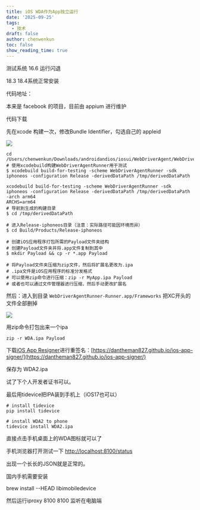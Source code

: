 ```yaml
---
title: iOS WDA作为App独立运行
date: '2025-09-25'
tags:
  - 技术
draft: false
author: chenwenkun
toc: false
show_reading_time: true
---
```

测试系统 16.6 运行闪退

18.3 18.4系统正常安装

代码地址：

本来是 facebook 的项目，目前由 appium 进行维护

代码下载

先在xcode 构建一次，修改Bundle Identifier，勾选自己的 appleid

![](https://prod-files-secure.s3.us-west-2.amazonaws.com/c205fb54-92b2-4987-8be3-972b67d27acc/cb756a73-27bc-4b0d-951a-858df3344b59/image.png?X-Amz-Algorithm=AWS4-HMAC-SHA256&X-Amz-Content-Sha256=UNSIGNED-PAYLOAD&X-Amz-Credential=ASIAZI2LB4664EZ4GY5T%2F20251002%2Fus-west-2%2Fs3%2Faws4_request&X-Amz-Date=20251002T181510Z&X-Amz-Expires=3600&X-Amz-Security-Token=IQoJb3JpZ2luX2VjEJn%2F%2F%2F%2F%2F%2F%2F%2F%2F%2FwEaCXVzLXdlc3QtMiJHMEUCIANGMkKk8KTk6PyB5%2FPv1%2FnI5cmoFeKrkfI2ejDYOxi0AiEA1AF%2F7vw%2FIV%2FvfXhnhtG0xjsZaJR6lMQ8JhGdCmei%2Fq0q%2FwMIMhAAGgw2Mzc0MjMxODM4MDUiDNqmTvo2UtT1AK7G8SrcA2bjQbwAiIygKcBXpvHYc6V7ppsFOA9kl5tzFeOawz5g1oGy%2Fe3mM%2BdVwCT0wJFPc95KvqvhxiErgn%2BnLv%2FIdshxPTZkDr39Z9c1hg8paq%2F6cJKw5My09EFLpsLepD2MlOUHnT7Ir8fAvaU9mzOFyGlr2ygrB7ykoO%2B3LzFxmhoXgHhCJhaMWzAXTbbve1gK5APrf2vKdsGe6RFy41wgWJtGlEt5hSsPaZ%2BmWC%2BCqvt2gM%2BNUj%2FaC7CTINcLfrct%2Bo99t0dGwOuqG5bha1tAGcTkTwQyHxY%2FySkFLsyyC2zYblR5lm3itOOVz%2FX8v9x20cRPsUf%2Bzc39%2Bns4qG%2Bu7v3XgDFUorPJGvxuxTcT1nBH%2FBH0%2Fav8L02Z9YAZ%2BmzGRlSTJpgwzTkT1OKpKVpHo27zBdATsJw5pQOxWQ1Gt4QL5c69n66X7T3ZorTmHUEXNLwjFCQSFugq0SDug4%2BiP9KzLIHtY%2FzSAY3LZm4F6%2B9Epe2r8EM2hfCYiwDO%2B7TBBTIqmey3YLeShA1O2Lvxos4GijrhcioFXwWLT4v%2FHhD2gRHg45%2FY7XKsW7csAkxC%2FNOCkBu61JGtLKNT9Etue36MsNUWqP0DLOMwxgIofnJafQ0vTghm5Dvv5ECQMO3m%2BsYGOqUB8HwIYNw7hgc%2BkWw0iJs7ESb97CU2qwdd4QuEwAt5ujz0fcA8rXZhmN53LWTA4R31u0gGOZcz5sKWtZpxB9Kd18nB5vjm4RHrIFvyyJD4bB0fNoU4hNzQlO6%2BLOjn7oXbr0vy%2FOBSRPzxpntzJD2dFa4JbDFIUm5FetfSz3RB%2BDT%2FO3kihc0K%2Fn0Sfq93Etowm6mv%2F65m2%2BledQN%2F%2FrAsdFutmHar&X-Amz-Signature=daca8b6020ff492f7ea2400a2879731c840ce238d2d1a89b73ae8e727dcb2236&X-Amz-SignedHeaders=host&x-amz-checksum-mode=ENABLED&x-id=GetObject)

```shell
cd /Users/chenwenkun/Downloads/androidandios/iosui/WebDriverAgent/WebDriverAgent
# 使用xcodebuild构建WebDriverAgentRunner用于测试
$ xcodebuild build-for-testing -scheme WebDriverAgentRunner -sdk iphoneos -configuration Release -derivedDataPath /tmp/derivedDataPath

xcodebuild build-for-testing -scheme WebDriverAgentRunner -sdk iphoneos -configuration Release -derivedDataPath /tmp/derivedDataPath -arch arm64
ARCHS=arm64
# 导航到生成的构建目录
$ cd /tmp/derivedDataPath

# 进入Release-iphoneos目录（注意：实际路径可能因环境而异）
$ cd Build/Products/Release-iphoneos

# 创建iOS应用程序打包所需的Payload文件夹结构
# 创建Payload文件夹并将.app文件复制到其中
$ mkdir Payload && cp -r *.app Payload

# 将Payload文件夹压缩为zip文件，然后将扩展名更改为.ipa
# .ipa文件是iOS应用程序的标准分发格式
# 可以使用zip命令进行压缩：zip -r MyApp.ipa Payload
# 或者也可以通过文件管理器进行压缩，然后手动更改扩展名
```

然后：进入到目录 `WebDriverAgentRunner-Runner.app/Frameworks` 把XC开头的文件全部删掉

![](https://prod-files-secure.s3.us-west-2.amazonaws.com/c205fb54-92b2-4987-8be3-972b67d27acc/358b8d2b-1bfe-4fb9-beb5-83e1de5f201e/image.png?X-Amz-Algorithm=AWS4-HMAC-SHA256&X-Amz-Content-Sha256=UNSIGNED-PAYLOAD&X-Amz-Credential=ASIAZI2LB4664EZ4GY5T%2F20251002%2Fus-west-2%2Fs3%2Faws4_request&X-Amz-Date=20251002T181510Z&X-Amz-Expires=3600&X-Amz-Security-Token=IQoJb3JpZ2luX2VjEJn%2F%2F%2F%2F%2F%2F%2F%2F%2F%2FwEaCXVzLXdlc3QtMiJHMEUCIANGMkKk8KTk6PyB5%2FPv1%2FnI5cmoFeKrkfI2ejDYOxi0AiEA1AF%2F7vw%2FIV%2FvfXhnhtG0xjsZaJR6lMQ8JhGdCmei%2Fq0q%2FwMIMhAAGgw2Mzc0MjMxODM4MDUiDNqmTvo2UtT1AK7G8SrcA2bjQbwAiIygKcBXpvHYc6V7ppsFOA9kl5tzFeOawz5g1oGy%2Fe3mM%2BdVwCT0wJFPc95KvqvhxiErgn%2BnLv%2FIdshxPTZkDr39Z9c1hg8paq%2F6cJKw5My09EFLpsLepD2MlOUHnT7Ir8fAvaU9mzOFyGlr2ygrB7ykoO%2B3LzFxmhoXgHhCJhaMWzAXTbbve1gK5APrf2vKdsGe6RFy41wgWJtGlEt5hSsPaZ%2BmWC%2BCqvt2gM%2BNUj%2FaC7CTINcLfrct%2Bo99t0dGwOuqG5bha1tAGcTkTwQyHxY%2FySkFLsyyC2zYblR5lm3itOOVz%2FX8v9x20cRPsUf%2Bzc39%2Bns4qG%2Bu7v3XgDFUorPJGvxuxTcT1nBH%2FBH0%2Fav8L02Z9YAZ%2BmzGRlSTJpgwzTkT1OKpKVpHo27zBdATsJw5pQOxWQ1Gt4QL5c69n66X7T3ZorTmHUEXNLwjFCQSFugq0SDug4%2BiP9KzLIHtY%2FzSAY3LZm4F6%2B9Epe2r8EM2hfCYiwDO%2B7TBBTIqmey3YLeShA1O2Lvxos4GijrhcioFXwWLT4v%2FHhD2gRHg45%2FY7XKsW7csAkxC%2FNOCkBu61JGtLKNT9Etue36MsNUWqP0DLOMwxgIofnJafQ0vTghm5Dvv5ECQMO3m%2BsYGOqUB8HwIYNw7hgc%2BkWw0iJs7ESb97CU2qwdd4QuEwAt5ujz0fcA8rXZhmN53LWTA4R31u0gGOZcz5sKWtZpxB9Kd18nB5vjm4RHrIFvyyJD4bB0fNoU4hNzQlO6%2BLOjn7oXbr0vy%2FOBSRPzxpntzJD2dFa4JbDFIUm5FetfSz3RB%2BDT%2FO3kihc0K%2Fn0Sfq93Etowm6mv%2F65m2%2BledQN%2F%2FrAsdFutmHar&X-Amz-Signature=1faf5089eb9eb1805af56753aa3fab861b19cb44fcf39e9fc2e8accf1cd395da&X-Amz-SignedHeaders=host&x-amz-checksum-mode=ENABLED&x-id=GetObject)

用zip命令打包出来一个ipa

```shell
zip -r WDA.ipa Payload
```

下载[iOS App Resigner](https://zhida.zhihu.com/search?content_id=237756070&content_type=Article&match_order=1&q=iOS%20App%20Resigner&zd_token=eyJhbGciOiJIUzI1NiIsInR5cCI6IkpXVCJ9.eyJpc3MiOiJ6aGlkYV9zZXJ2ZXIiLCJleHAiOjE3NDQzNTQ0ODAsInEiOiJpT1MgQXBwIFJlc2lnbmVyIiwiemhpZGFfc291cmNlIjoiZW50aXR5IiwiY29udGVudF9pZCI6MjM3NzU2MDcwLCJjb250ZW50X3R5cGUiOiJBcnRpY2xlIiwibWF0Y2hfb3JkZXIiOjEsInpkX3Rva2VuIjpudWxsfQ.XGwOKX0ujlvhojSuRT3SlA0sDFnQK-FxDJr60CX6YqU&zhida_source=entity)进行重签名：[https://dantheman827.github.io/ios-app-signer/](https://dantheman827.github.io/ios-app-signer/)

保存为 WDA2.ipa

试了下个人开发者证书可以。

最后用tidevice把IPA装到手机上（iOS17也可以）

```shell
# install tidevice
pip install tidevice

# install WDA2 to phone
tidevice install WDA2.ipa
```

直接点击手机桌面上的WDA图标就可以了

手机浏览器打开测试一下 [http://localhost:8100/status](http://localhost:8100/status)

出现一个长长的JSON就是正常的。

国内手机需要安装

brew install --HEAD libimobiledevice

然后运行iproxy 8100 8100 监听在电脑端
